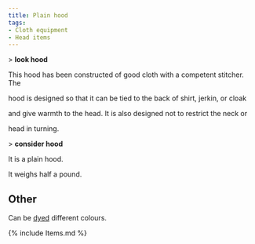 ```yaml
---
title: Plain hood
tags:
- Cloth equipment
- Head items
---
```


\> **look hood**

This hood has been constructed of good cloth with a competent stitcher.
The

hood is designed so that it can be tied to the back of shirt, jerkin, or
cloak

and give warmth to the head. It is also designed not to restrict the
neck or

head in turning.

\> **consider hood**

It is a plain hood.

It weighs half a pound.

## Other

Can be [dyed](dye "wikilink") different colours.

{% include Items.md %}
